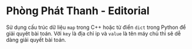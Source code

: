 # Phòng Phát Thanh - Editorial

Sử dụng cấu trúc dữ liệu `map` trong C++ hoặc từ điển `dict` trong Python để giải quyêt bài toán. Với `key` là địa chỉ ip và `value` là tên máy chủ thì sẽ dễ dàng giải quyết bài toán.